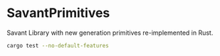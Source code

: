 # SavantPrimitives

Savant Library with new generation primitives re-implemented in Rust.

```bash
cargo test --no-default-features
```
